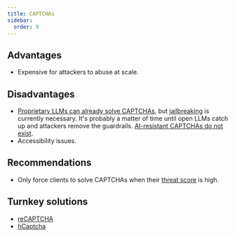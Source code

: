 ```yaml
---
title: CAPTCHAs
sidebar:
  order: 9
---
```


## Advantages

- Expensive for attackers to abuse at scale.

## Disadvantages

- [Proprietary LLMs can already solve CAPTCHAs](https://arstechnica.com/information-technology/2023/10/sob-story-about-dead-grandma-tricks-microsoft-ai-into-solving-captcha/), but [jailbreaking](https://learnprompting.org/docs/prompt_hacking/jailbreaking) is currently necessary. It's probably a matter of time until open LLMs catch up and attackers remove the guardrails. [AI-resistant CAPTCHAs do not exist](https://twitter.com/gustavonarea/status/1762464826754757008).
- Accessibility issues.

## Recommendations

- Only force clients to solve CAPTCHAs when their [threat score](threat-scoring.md) is high.

## Turnkey solutions

- [reCAPTCHA](https://www.google.com/recaptcha/about/)
- [hCaptcha](https://www.hcaptcha.com/)

